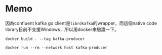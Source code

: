 # Memo

因為confluent kafka go client是`librdkafka`的wrapper，而這個native code library目前不支援Windows，所以用docker來驗證一下。

```
docker build . --tag kafka-producer
```

```
docker run --rm --network host kafka-producer
```